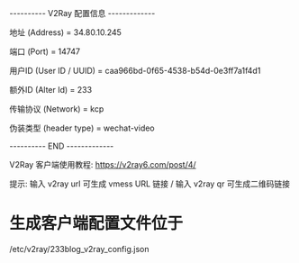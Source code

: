 ---------- V2Ray 配置信息 -------------

 地址 (Address) = 34.80.10.245

 端口 (Port) = 14747

 用户ID (User ID / UUID) = caa966bd-0f65-4538-b54d-0e3ff7a1f4d1

 额外ID (Alter Id) = 233

 传输协议 (Network) = kcp

 伪装类型 (header type) = wechat-video

---------- END -------------

V2Ray 客户端使用教程: https://v2ray6.com/post/4/

提示: 输入 v2ray url 可生成 vmess URL 链接 / 输入 v2ray qr 可生成二维码链接


# 生成客户端配置文件位于
/etc/v2ray/233blog_v2ray_config.json

